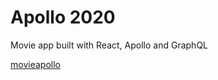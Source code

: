 # Apollo 2020

Movie app built with React, Apollo and GraphQL

[movieapollo](https://movment.github.io/movieapollo/#/)
